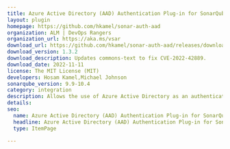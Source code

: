 ```yaml
---
title: Azure Active Directory (AAD) Authentication Plug-in for SonarQube
layout: plugin
homepage: https://github.com/hkamel/sonar-auth-aad
organization: ALM | DevOps Rangers
organization_url: https://aka.ms/vsar
download_url: https://github.com/hkamel/sonar-auth-aad/releases/download/1.3.2/sonar-auth-aad-plugin-1.3.2.jar
download_version: 1.3.2
download_description: Updates commons-text to fix CVE-2022-42889.
download_date: 2022-11-11
license: The MIT License (MIT)
developers: Hosam Kamel,Michael Johnson
sonarqube_version: 9.9-10.4
category: integration
description: Allows the use of Azure Active Directory as an authentication source for SonarQube.
details: 
seo:
  name: Azure Active Directory (AAD) Authentication Plug-in for SonarQube
  headline: Azure Active Directory (AAD) Authentication Plug-in for SonarQube - SonarQube Plugin
  type: ItemPage

---
```

